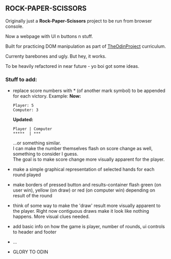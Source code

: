 ## ROCK-PAPER-SCISSORS

Originally just a **Rock-Paper-Scissors** project to be run from browser console. 

Now a webpage with UI n buttons n stuff.   

Built for practicing DOM manipulation as part of [TheOdinProject](https://www.theodinproject.com/) curriculum.  

Currenty barebones and ugly. But hey, it works.  

To be heavily refactored in near future - yo boi got some ideas.   

### Stuff to add: 

- replace score numbers with * (of another mark symbol) to be appended for each victory.
  Example:
  **Now:**
   ```
  Player: 5
  Computer: 3
   ```
  **Updated:**
  ```
  Player | Computer
  *****  | ***
  ```
  ...or something similar.  
  I can make the number themselves flash on score change as well, something to consider I guess.  
  The goal is to make score change more visually apparent for the player.
  
- make a simple graphical representation of selected hands for each round played
  
- make borders of pressed button and results-container flash green (on user win), yellow (on draw) or red (on computer win) depending on result of the round
  
- think of some way to make the 'draw' result more visually apparent to the player. Right now contiguous draws make it look like nothing happens. More visual clues needed.

- add basic info on how the game is player, number of rounds, ui controls to header and footer

- ...

- GLORY TO  ODIN
  
  
